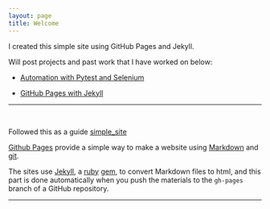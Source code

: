 ```yaml
---
layout: page
title: Welcome
---
```


I created this simple site using GitHub Pages and Jekyll.

Will post projects and past work that I have worked on below:

- [Automation with Pytest and Selenium](https://github.com/kevinwlip/Automation.git)

- [GitHub Pages with Jekyll](https://github.com/kevinwlip/GitHub_Pages_Jekyll_Site.git)


---
<br />

Followed this as a guide [simple_site](https://kbroman.org/simple_site)

[Github Pages](https://pages.github.com) provide a simple way to make a
website using
[Markdown](https://daringfireball.net/projects/markdown/) and
[git](https://git-scm.com).

The sites use [Jekyll](https://jekyllrb.com/), a
[ruby](https://www.ruby-lang.org/en/) [gem](https://rubygems.org/), to
convert Markdown files to html, and this part is done
automatically when you push the materials to the `gh-pages` branch
of a GitHub repository.


---
